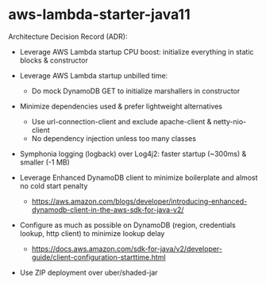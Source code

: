 # aws-lambda-starter-java11

Architecture Decision Record (ADR):
- Leverage AWS Lambda startup CPU boost: initialize everything in static blocks & constructor

- Leverage AWS Lambda startup unbilled time: 
    - Do mock DynamoDB GET to initialize marshallers in constructor
    
- Minimize dependencies used & prefer lightweight alternatives
    - Use url-connection-client and exclude apache-client & netty-nio-client
    - No dependency injection unless too many classes
    
- Symphonia logging (logback) over Log4j2: faster startup (~300ms) & smaller (-1 MB)

- Leverage Enhanced DynamoDB client to minimize boilerplate and almost no cold start penalty
    - https://aws.amazon.com/blogs/developer/introducing-enhanced-dynamodb-client-in-the-aws-sdk-for-java-v2/

- Configure as much as possible on DynamoDB (region, credentials lookup, http client) to minimize lookup delay
    - https://docs.aws.amazon.com/sdk-for-java/v2/developer-guide/client-configuration-starttime.html
    
- Use ZIP deployment over uber/shaded-jar